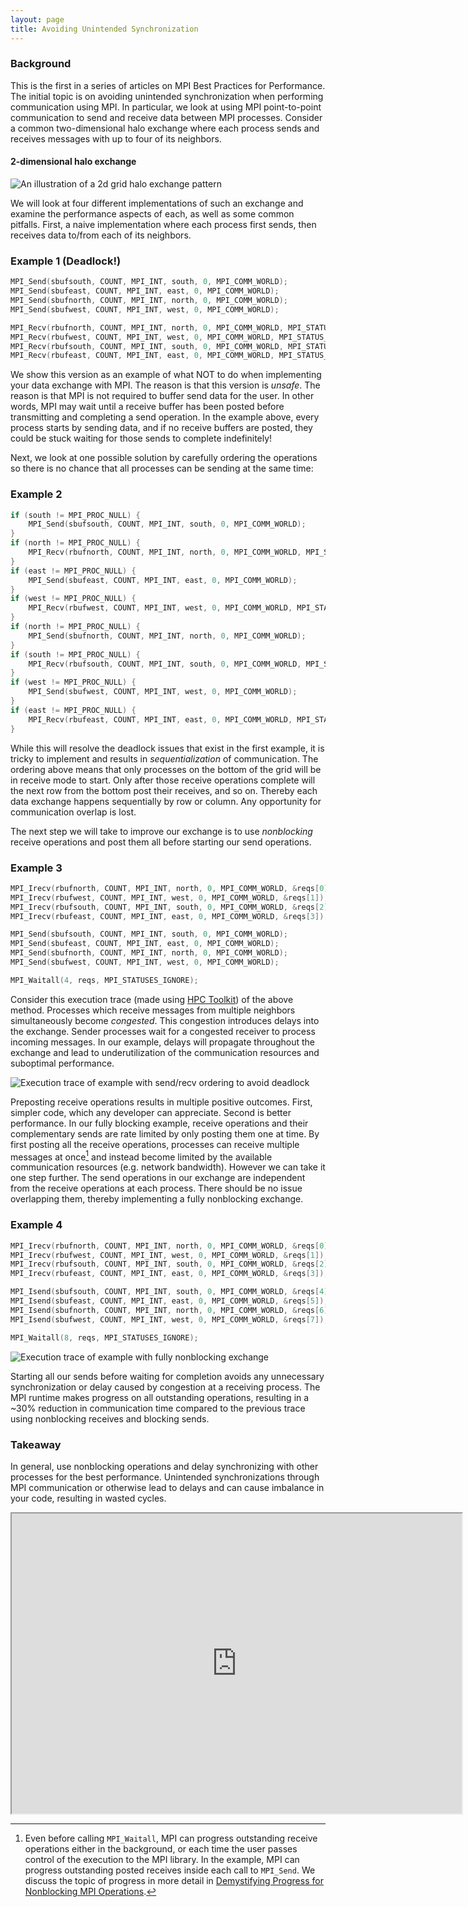 ```yaml
---
layout: page
title: Avoiding Unintended Synchronization
---
```


### Background

This is the first in a series of articles on MPI Best Practices for
Performance. The initial topic is on avoiding unintended synchronization
when performing communication using MPI. In particular, we look at using
MPI point-to-point communication to send and receive data between MPI
processes. Consider a common two-dimensional halo exchange where each
process sends and receives messages with up to four of its neighbors.

#### 2-dimensional halo exchange

![An illustration of a 2d grid halo exchange pattern](/assets/images/halo-exchange.jpg)

We will look at four different implementations of such an exchange and
examine the performance aspects of each, as well as some common
pitfalls. First, a naive implementation where each process first sends,
then receives data to/from each of its neighbors.

### Example 1 (Deadlock!)

```c
MPI_Send(sbufsouth, COUNT, MPI_INT, south, 0, MPI_COMM_WORLD);
MPI_Send(sbufeast, COUNT, MPI_INT, east, 0, MPI_COMM_WORLD);
MPI_Send(sbufnorth, COUNT, MPI_INT, north, 0, MPI_COMM_WORLD);
MPI_Send(sbufwest, COUNT, MPI_INT, west, 0, MPI_COMM_WORLD);

MPI_Recv(rbufnorth, COUNT, MPI_INT, north, 0, MPI_COMM_WORLD, MPI_STATUS_IGNORE);
MPI_Recv(rbufwest, COUNT, MPI_INT, west, 0, MPI_COMM_WORLD, MPI_STATUS_IGNORE);
MPI_Recv(rbufsouth, COUNT, MPI_INT, south, 0, MPI_COMM_WORLD, MPI_STATUS_IGNORE);
MPI_Recv(rbufeast, COUNT, MPI_INT, east, 0, MPI_COMM_WORLD, MPI_STATUS_IGNORE);
```

We show this version as an example of what NOT to do when implementing
your data exchange with MPI. The reason is that this version is
*unsafe*. The reason is that MPI is not required to buffer send data for
the user. In other words, MPI may wait until a receive buffer has been
posted before transmitting and completing a send operation. In the
example above, every process starts by sending data, and if no receive
buffers are posted, they could be stuck waiting for those sends to
complete indefinitely!

Next, we look at one possible solution by carefully ordering the
operations so there is no chance that all processes can be sending at
the same time:

### Example 2

```c
if (south != MPI_PROC_NULL) {
    MPI_Send(sbufsouth, COUNT, MPI_INT, south, 0, MPI_COMM_WORLD);
}
if (north != MPI_PROC_NULL) {
    MPI_Recv(rbufnorth, COUNT, MPI_INT, north, 0, MPI_COMM_WORLD, MPI_STATUS_IGNORE);
}
if (east != MPI_PROC_NULL) {
    MPI_Send(sbufeast, COUNT, MPI_INT, east, 0, MPI_COMM_WORLD);
}
if (west != MPI_PROC_NULL) {
    MPI_Recv(rbufwest, COUNT, MPI_INT, west, 0, MPI_COMM_WORLD, MPI_STATUS_IGNORE);
}
if (north != MPI_PROC_NULL) {
    MPI_Send(sbufnorth, COUNT, MPI_INT, north, 0, MPI_COMM_WORLD);
}
if (south != MPI_PROC_NULL) {
    MPI_Recv(rbufsouth, COUNT, MPI_INT, south, 0, MPI_COMM_WORLD, MPI_STATUS_IGNORE);
}
if (west != MPI_PROC_NULL) {
    MPI_Send(sbufwest, COUNT, MPI_INT, west, 0, MPI_COMM_WORLD);
}
if (east != MPI_PROC_NULL) {
    MPI_Recv(rbufeast, COUNT, MPI_INT, east, 0, MPI_COMM_WORLD, MPI_STATUS_IGNORE);
}
```

While this will resolve the deadlock issues that exist in the first
example, it is tricky to implement and results in _sequentialization_ of
communication. The ordering above means that only processes on the
bottom of the grid will be in receive mode to start. Only after those
receive operations complete will the next row from the bottom post their
receives, and so on. Thereby each data exchange happens sequentially by
row or column. Any opportunity for communication overlap is lost.

The next step we will take to improve our exchange is to use
*nonblocking* receive operations and post them all before starting our
send operations.

### Example 3

```c
MPI_Irecv(rbufnorth, COUNT, MPI_INT, north, 0, MPI_COMM_WORLD, &reqs[0]);
MPI_Irecv(rbufwest, COUNT, MPI_INT, west, 0, MPI_COMM_WORLD, &reqs[1]);
MPI_Irecv(rbufsouth, COUNT, MPI_INT, south, 0, MPI_COMM_WORLD, &reqs[2]);
MPI_Irecv(rbufeast, COUNT, MPI_INT, east, 0, MPI_COMM_WORLD, &reqs[3]);

MPI_Send(sbufsouth, COUNT, MPI_INT, south, 0, MPI_COMM_WORLD);
MPI_Send(sbufeast, COUNT, MPI_INT, east, 0, MPI_COMM_WORLD);
MPI_Send(sbufnorth, COUNT, MPI_INT, north, 0, MPI_COMM_WORLD);
MPI_Send(sbufwest, COUNT, MPI_INT, west, 0, MPI_COMM_WORLD);

MPI_Waitall(4, reqs, MPI_STATUSES_IGNORE);
```

Consider this execution trace (made using [HPC Toolkit][hpc-toolkit]) of
the above method. Processes which receive messages from multiple
neighbors simultaneously become _congested_. This congestion introduces
delays into the exchange. Sender processes wait for a congested receiver
to process incoming messages. In our example, delays will propagate
throughout the exchange and lead to underutilization of the
communication resources and suboptimal performance.

![Execution trace of example with send/recv ordering to avoid deadlock](/assets/images/trace1.png)

Preposting receive operations results in multiple positive
outcomes. First, simpler code, which any developer can
appreciate. Second is better performance. In our fully blocking example,
receive operations and their complementary sends are rate limited by
only posting them one at time. By first posting all the receive
operations, processes can receive multiple messages at once[^1] and instead
become limited by the available communication resources (e.g. network
bandwidth). However we can take it one step further. The send operations
in our exchange are independent from the receive operations at each
process. There should be no issue overlapping them, thereby implementing
a fully nonblocking exchange.

### Example 4

```c
MPI_Irecv(rbufnorth, COUNT, MPI_INT, north, 0, MPI_COMM_WORLD, &reqs[0]);
MPI_Irecv(rbufwest, COUNT, MPI_INT, west, 0, MPI_COMM_WORLD, &reqs[1]);
MPI_Irecv(rbufsouth, COUNT, MPI_INT, south, 0, MPI_COMM_WORLD, &reqs[2]);
MPI_Irecv(rbufeast, COUNT, MPI_INT, east, 0, MPI_COMM_WORLD, &reqs[3]);

MPI_Isend(sbufsouth, COUNT, MPI_INT, south, 0, MPI_COMM_WORLD, &reqs[4]);
MPI_Isend(sbufeast, COUNT, MPI_INT, east, 0, MPI_COMM_WORLD, &reqs[5]);
MPI_Isend(sbufnorth, COUNT, MPI_INT, north, 0, MPI_COMM_WORLD, &reqs[6]);
MPI_Isend(sbufwest, COUNT, MPI_INT, west, 0, MPI_COMM_WORLD, &reqs[7]);

MPI_Waitall(8, reqs, MPI_STATUSES_IGNORE);
```

![Execution trace of example with fully nonblocking exchange](/assets/images/trace2.png)


Starting all our sends before waiting for completion avoids any
unnecessary synchronization or delay caused by congestion at a receiving
process. The MPI runtime makes progress on all outstanding operations,
resulting in a ~30% reduction in communication time compared to the
previous trace using nonblocking receives and blocking sends.

### Takeaway

In general, use nonblocking operations and delay synchronizing with
other processes for the best performance. Unintended synchronizations
through MPI communication or otherwise lead to delays and can cause
imbalance in your code, resulting in wasted cycles.

<iframe width="720" height="480"
src="https://www.youtube.com/embed/Qgk5L1XL3Ck">
</iframe>

[hpc-toolkit]: https://hpctoolkit.org/
[demystifying-progress]: /demystifying-progress/
[^1]: Even before calling ``MPI_Waitall``, MPI can progress outstanding
  receive operations either in the background, or each time the user
  passes control of the execution to the MPI library. In the example,
  MPI can progress outstanding posted receives inside each call to
  ``MPI_Send``. We discuss the topic of progress in more detail in
  [Demystifying Progress for Nonblocking MPI Operations][demystifying-progress].
